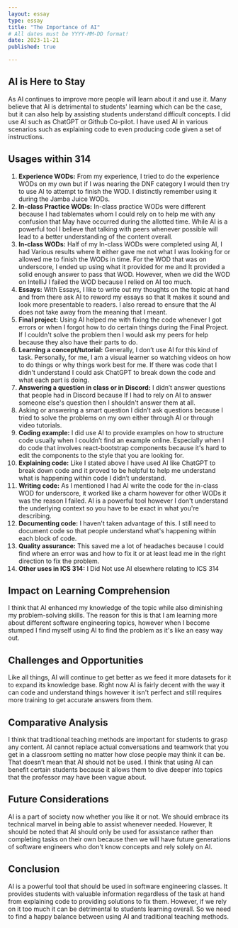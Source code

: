 ```yaml
---
layout: essay
type: essay
title: "The Importance of AI"
# All dates must be YYYY-MM-DD format!
date: 2023-11-21
published: true

---
```


## AI is Here to Stay

As AI continues to improve more people will learn about it and use it. Many believe that AI is detrimental to students' learning which can be the case, but it can also help by assisting students understand difficult concepts. I did use AI such as ChatGPT or Github Co-pilot. I have used AI in various scenarios such as explaining code to even producing code given a set of instructions.

## Usages within 314

1. **Experience WODs:**
From my experience, I tried to do the experience WODs on my own but if I was nearing the DNF category I would then try to use AI to attempt to finish the WOD. I distinctly remember using it during the Jamba Juice WODs.
2. **In-class Practice WODs:**
In-class practice WODs were different because I had tablemates whom I could rely on to help me with any confusion that May have occurred during the allotted time. While AI is a powerful tool I believe that talking with peers whenever possible will lead to a better understanding of the content overall.
3. **In-class WODs:**
Half of my In-class WODs were completed using AI, I had Various results where It either gave me not what I was looking for or allowed me to finish the WODs in time. For the WOD that was on underscore, I ended up using what it provided for me and It provided a solid enough answer to pass that WOD. However, when we did the WOD on IntelliJ I failed the WOD because I relied on AI too much.
4. **Essays:**
With Essays, I like to write out my thoughts on the topic at hand and from there ask AI to reword my essays so that It makes it sound and look more presentable to readers. I also reread to ensure that the AI does not take away from the meaning that I meant.
5. **Final project:**
Using AI helped me with fixing the code whenever I got errors or when I forgot how to do certain things during the Final Project. If I couldn't solve the problem then I would ask my peers for help because they also have their parts to do.
6. **Learning a concept/tutorial:**
Generally, I don’t use AI for this kind of task. Personally, for me, I am a visual learner so watching videos on how to do things or why things work best for me. If there was code that I didn't understand I could ask ChatGPT to break down the code and what each part is doing.
7. **Answering a question in class or in Discord:**
I didn’t answer questions that people had in Discord because If I had to rely on AI to answer someone else's question then I shouldn't answer them at all.
8. Asking or answering a smart question
I didn’t ask questions because I tried to solve the problems on my own either through AI or through video tutorials.
9. **Coding example:**
I did use AI to provide examples on how to structure code usually when I couldn’t find an example online. Especially when I do code that involves react-bootstrap components because it's hard to edit the components to the style that you are looking for.
10. **Explaining code:**
Like I stated above I have used AI like ChatGPT to break down code and it proved to be helpful to help me understand what is happening within code I didn’t understand.
11. **Writing code:**
As I mentioned I had AI write the code for the in-class WOD for underscore, it worked like a charm however for other WODs it was the reason I failed. AI is a powerful tool however I don't understand the underlying context so you have to be exact in what you're describing.
12. **Documenting code:**
I haven't taken advantage of this. I still need to document code so that people understand what's happening within each block of code.
13. **Quality assurance:**
This saved me a lot of headaches because I could find where an error was and how to fix it or at least lead me in the right direction to fix the problem.
14. **Other uses in ICS 314:**
I Did Not use AI elsewhere relating to ICS 314

## Impact on Learning Comprehension

I think that AI enhanced my knowledge of the topic while also diminishing my problem-solving skills. The reason for this is that I am learning more about different software engineering topics, however when I become stumped I find myself using AI to find the problem as it's like an easy way out.

## Challenges and Opportunities

Like all things, AI will continue to get better as we feed it more datasets for it to expand its knowledge base. Right now AI is fairly decent with the way it can code and understand things however it isn't perfect and still requires more training to get accurate answers from them.

## Comparative Analysis

I think that traditional teaching methods are important for students to grasp any content. AI cannot replace actual conversations and teamwork that you get in a classroom setting no matter how close people may think it can be. That doesn’t mean that AI should not be used. I think that using AI can benefit certain students because it allows them to dive deeper into topics that the professor may have been vague about.

## Future Considerations

AI is a part of society now whether you like it or not. We should embrace its technical marvel in being able to assist whenever needed. However, It should be noted that AI should only be used for assistance rather than completing tasks on their own because then we will have future generations of software engineers who don't know concepts and rely solely on AI.

## Conclusion

AI is a powerful tool that should be used in software engineering classes. It provides students with valuable information regardless of the task at hand from explaining code to providing solutions to fix them. However, if we rely on it too much it can be detrimental to students learning overall. So we need to find a happy balance between using AI and traditional teaching methods.

